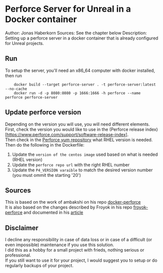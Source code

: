 # Perforce Server for Unreal in a Docker container

Author: Jonas Haberkorn
Sources: See the chapter below
Description: Setting up a perforce server in a docker container that is already configured for Unreal projects.


## Run

To setup the server, you'll need an x86_64 computer with docker installed, then run  

```
    docker build --target perforce-server . -t perforce-server:latest --no-cache
    docker run -d -p 8080:8080 -p 1666:1666 -h perforce --name perforce perforce-server
```  

## Update perforce version

Depending on the version you will use, you will need different elements. First, check the version you would like to use in the (Perforce release index)[https://www.perforce.com/support/software-release-index].  
Then check in the [Perforce yum repository](https://package.perforce.com/yum/) what RHEL version is needed.
Then do the following in the Dockerfile: 
1. Update the `version of the centos image` used based on what is needed (RHEL version)
2. Update the `perforce repo url` with the right RHEL number
3. Update the `P4_VERSION varaible` to match the desired version number (you must ommit the starting '20')


## Sources

This is based on the work of ambakshi on his repo [docker-perforce](https://github.com/ambakshi/docker-perforce)  
It is also based on the changes described by Froyok in his repo [froyok-perforce](https://github.com/Froyok/froyok-perforce) and documented in his [article](https://www.froyok.fr/blog/2018-09-setting-up-perforce-with-docker-for-unreal-engine-4/page.html)

## Disclaimer

I decline any responsibility in case of data loss or in case of a difficult (or even impossible) maintenance if you use this solution.  
I did this as a hobby for a small project with frieds, nothing serious or professional.  
If you still want to use it for your project, I would suggest you to setup or do regularly backups of your project.  
